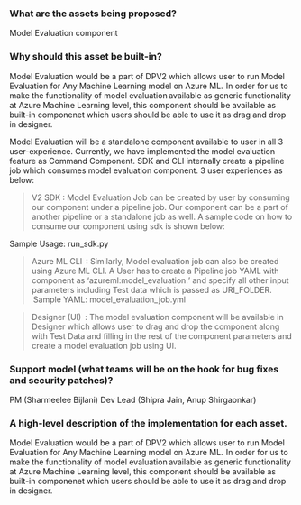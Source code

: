 ### What are the assets being proposed?
  Model Evaluation component
  
  
### Why should this asset be built-in?

Model Evaluation would be a part of DPV2 which allows user to run Model Evaluation for Any Machine Learning model on Azure ML.  In order for us to make the functionality of model evaluation available as generic functionality at Azure Machine Learning level, this component should be available as built-in componenet which users should be able to use it as drag and drop in designer.

Model Evaluation will be a standalone component available to user in all 3 user-experience. Currently, we have implemented the model evaluation feature as Command Component. SDK and CLI internally create a pipeline job which consumes model evaluation component. 3 user experiences as below: 

> V2 SDK : Model Evaluation Job can be created by user by consuming our component under a pipeline job. Our component can be a part of another pipeline or a standalone job as well. A sample code on how to consume our component using sdk is shown below:  

Sample Usage: run_sdk.py 
  
> Azure ML CLI  : Similarly, Model evaluation job can also be created using Azure ML CLI. A User has to create a Pipeline job YAML with component as ‘azureml:model_evaluation:<version>’ and specify all other input parameters including Test data which is passed as URI_FOLDER.   
  
 Sample YAML: model_evaluation_job.yml  
  
> Designer (UI)  : The model evaluation component will be available in Designer which allows user to drag and drop the component along with Test Data and filling in the rest of the component parameters and create a model evaluation job using UI.



### Support model (what teams will be on the hook for bug fixes and security patches)?
PM (Sharmeelee Bijlani)
Dev Lead (Shipra Jain, Anup Shirgaonkar)

### A high-level description of the implementation for each asset.

Model Evaluation would be a part of DPV2 which allows user to run Model Evaluation for Any Machine Learning model on Azure ML.  In order for us to make the functionality of model evaluation available as generic functionality at Azure Machine Learning level, this component should be available as built-in componenet which users should be able to use it as drag and drop in designer.